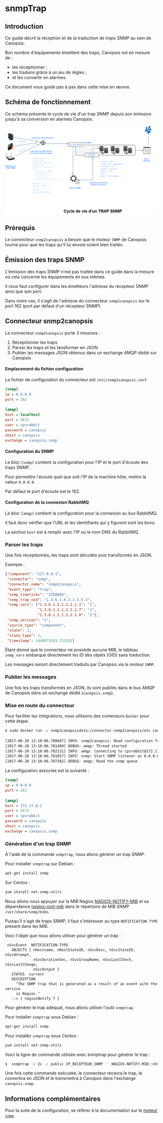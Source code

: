 # snmpTrap

## Introduction

Ce guide décrit la réception et de la traduction de traps SNMP au sein de Canopsis.

Bon nombre d'équipements émettent des traps, Canopsis est en mesure de :

*  les réceptionner ;
*  les traduire grâce à un jeu de règles ;
*  et les convertir en alarmes.

Ce document vous guide pas à pas dans cette mise en œuvre.

## Schéma de fonctionnement

Ce schéma présente le cycle de vie d'un trap SNMP depuis son émission jusqu'à sa conversion en alarmes Canopsis.

![img1](img/Cycle_vie_trap_snmp.png)

## Prérequis

Le connecteur `snmp2canopsis` a besoin que le moteur `SNMP` de Canopsis tourne pour que les traps qu'il lui envoie soient bien traités.

## Émission des traps SNMP

L'émission des traps SNMP n'est pas traitée dans ce guide dans la mesure où cela concerne les équipements en eux mêmes.

Il vous faut configurer dans les émetteurs l'adresse du récepteur SNMP ainsi que son port.  

Dans notre cas, il s'agit de l'adresse du connecteur `snmp2canopsis` sur le port 162 (port par défaut d'un récepteur SNMP).

## Connecteur snmp2canopsis

Le connecteur `snmp2canopsis` porte 3 missions :

1. Réceptionner les traps
2. Parser les traps et les tansformer en JSON
3. Publier les messages JSON obtenus dans un exchange AMQP dédié sur Canopsis

#### Emplacement du fichier configuration

Le fichier de configuration du connecteur est `/etc/snmp2canopsis.conf`.

```ini
[snmp]
ip = 0.0.0.0
port = 162

[amqp]
host = localhost
port = 5672
user = cpsrabbit
password = canopsis
vhost = canopsis
exchange = canopsis.snmp
```

#### Configuration du SNMP

Le bloc `[snmp]` contient la configuration pour l'IP et le port d'écoute des traps SNMP.

Pour permettre l'écoute quel que soit l'IP de la machine hôte, mettre la valeur  `0.0.0.0`.

Par défaut le port d'écoute est le 162.

#### Configuration de la connexion RabbitMQ

Le bloc `[amqp]` contient la configuration pour la connexion au bus RabbitMQ.

Il faut donc vérifier que l'URL et les identifiants qui y figurent sont les bons.

La section `host` est à remplir avec l'IP ou le nom DNS du RabbitMQ.

### Parser les traps

Une fois réceptionnés, les traps sont décodés puis transformés en JSON.

Exemple :

```json
{"component": "127.0.0.1",
 "connector": "snmp",
 "connector_name": "snmp2canopsis",
 "event_type": "trap",
 "snmp_timeticks": "2350066",
 "snmp_trap_oid": "1.3.6.1.6.3.1.1.5.3",
 "snmp_vars": {"1.3.6.1.2.1.2.2.1.1": "1",
               "1.3.6.1.2.1.2.2.1.7": "2",
               "1.3.6.1.2.1.2.2.1.8": "2"},
 "snmp_version": "1",
 "source_type": "component",
 "state": 3,
 "state_type": 1,
 "timestamp": 1440075343.725282}
```

Étant donné que le connecteur ne possède aucune MIB, le tableau `snmp_vars` embarque directement les ID des objets (OID) sans traduction.

Les messages seront directement traduits par Canopsis via le moteur `SNMP`.

### Publier les messages

Une fois les traps transformés en JSON, ils sont publiés dans le bus AMQP de Canopsis dans un exchange dédié (`canopsis.snmp`).

### Mise en route du connecteur

Pour faciliter les intégrations, nous utilisons des conteneurs `Docker` pour cette étape.

```sh
$ sudo docker run -v snmp2canopsisdata:/connector-snmp2canopsis/etc canopsis/canopsis-cat-connector-snmp:2.4

[2017-06-20 13:18:06.700607] INFO: snmp2canopsis: Read configuration from /connector-snmp2canopsis/etc/snmp2canopsis.conf
[2017-06-20 13:18:06.701409] DEBUG: amqp: Thread started
[2017-06-20 13:18:06.702131] INFO: amqp: Connecting to cpsrabbit@172.17.0.1, on canopsis
[2017-06-20 13:18:06.701857] INFO: snmp: Start SNMP listener on 0.0.0.0:162
[2017-06-20 13:18:06.707382] DEBUG: amqp: Read the snmp queue
```

La configuration associée est la suivante :

```ini
[snmp]
ip = 0.0.0.0
port = 162

[amqp]
host = 172.17.0.1
port = 5672
user = cpsrabbit
password = canopsis
vhost = canopsis
exchange = canopsis.snmp
```

### Génération d'un trap SNMP

À l'aide de la commande `snmptrap`, nous allons générer un trap SNMP.

Pour installer `snmptrap` sur Debian :

```bash
apt-get install snmp
```

Sur Centos :

```bash
yum install net-snmp-utils
```

Nous allons nous appuyer sur la MIB Nagios [NAGIOS-NOTIFY-MIB](https://github.com/monitoring-plugins/nagios-mib/blob/master/MIB/NAGIOS-NOTIFY-MIB) et sa dépendance [nagios-root-mib](https://github.com/nagios-plugins/nagios-mib/blob/master/src-mib/nagios-root.mib) dans le répertoire de MIB SNMP `/usr/share/snmp/mibs`.

Puisqu'il s'agit de traps SNMP, il faut s'intéresser au type `NOTIFICATION TYPE` présent dans les MIB.

Voici l'objet que nous allons utiliser pour générer un trap :

```
 nSvcEvent  NOTIFICATION-TYPE
   OBJECTS { nHostname, nHostStateID, nSvcDesc, nSvcStateID, nSvcAttempt,
             nSvcDurationSec, nSvcGroupName, nSvcLastCheck, nSvcLastChange,
             nSvcOutput }
   STATUS  current
   DESCRIPTION
     "The SNMP trap that is generated as a result of an event with the service
     in Nagios."
   ::= { nagiosNotify 7 }
```

Pour générer le trap adéquat, nous allons utiliser l'outil `snmptrap`.

Pour installer `snmptrap` sous Debian :

```sh
apt-get install snmp
```

Pour installer `snmptrap` sous Centos :

```sh
yum install net-snmp-utils
```

Voici la ligne de commande utilisée avec snmptrap pour générer le trap :

```sh
$  snmptrap -v 2c -c public IP_RECEPTEUR_SNMP '' NAGIOS-NOTIFY-MIB::nSvcEvent nSvcHostname s "Equipement Impacte" nSvcDesc s "Ressource Impactee" nSvcStateID i 3 nSvcOutput s "Message de sortie du trap SNMP"  
```

Une fois cette commande exécutée, le connecteur recevra le trap, le convertira en JSON et le transmettra à Canopsis dans l'exchange `canopsis.snmp`.


## Informations complémentaires

Pour la suite de la configuration, se référer à la documentation sur le [moteur `snmp`](../../guide-administration/moteurs/moteur-snmp.md).
